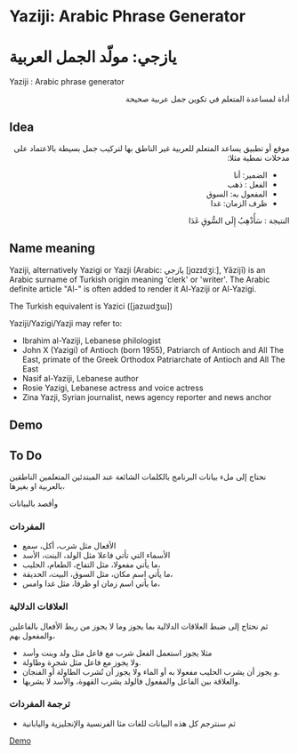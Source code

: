 # Yaziji: Arabic Phrase Generator
# يازجي: مولّد الجمل العربية
Yaziji : Arabic phrase generator
<div dir="rtl">
أداة لمساعدة المتعلم في تكوين جمل عربية صحيحة
</div>

## Idea
<div dir="rtl">
موقع أو تطبيق يساعد المتعلم للعربية غير الناطق بها لتركيب جمل بسيطة بالاعتماد على مدخلات نمطية
مثلا:

* الضمير: أنا
* الفعل : ذهب
* المفعول به: السوق
* ظرف الزمان: غدا 

النتيجة :  سَأُذْهِبُ إِلَى السُّوقِ غَدَا

</div>

## Name meaning

Yaziji, alternatively Yazigi or Yazji (Arabic: يازجي‎ [jɑzɪdʒiː], Yāzijī) is an Arabic surname of Turkish origin meaning 'clerk' or 'writer'. The Arabic definite article "Al-" is often added to render it Al-Yaziji or Al-Yazigi.

The Turkish equivalent is Yazici ([jazɯdʒɯ])

Yaziji/Yazigi/Yazji may refer to:

* Ibrahim al-Yaziji, Lebanese philologist
* John X (Yazigi) of Antioch (born 1955), Patriarch of Antioch and All The East, primate of the Greek Orthodox Patriarchate of Antioch and All The East
* Nasif al-Yaziji, Lebanese author
* Rosie Yazigi, Lebanese actress and voice actress
* Zina Yazji, Syrian journalist, news agency reporter and news anchor

## Demo
## To Do

نحتاج إلى ملء بيانات البرنامج بالكلمات الشائعة عند المبتدئين المتعلمين الناطقين بالعربية او بغيرها،

وأقصد بالبيانات
### المفردات

- الأفعال مثل شرب، أكل، سمع
- الأسماء التي تأتي فاعلا مثل الولد، البنت، الأسد 
- ما يأتي مفعولا، مثل التفاح، الطعام، الحليب،
- ما يأتي اسم مكان، مثل السوق، البيت، الحديقة،
- ما يأتي اسم زمان او ظرفا، مثل غدا وامس،

### العلاقات الدلالية 
ثم نحتاج إلى ضبط العلاقات الدلالية بما يجوز وما لا يجوز من ربط الأفعال بالفاعلين والمفعول بهم،
- مثلا يجوز استعمل الفعل شرب  مع فاعل مثل ولد وبنت وأسد
- ولا يجوز مع فاعل مثل شجرة وطاولة.
- و يجوز أن يشرب الحليب مفعولا به أو الماء ولا يجوز  أن تُشرب الطاولة أو الفنجان.
- والعلاقة بين الفاعل والمفعول فالولد يشرب القهوة، والأسد لا يشربها.

### ترجمة المفردات
- ثم سنترجم كل هذه البيانات للغات مثا الفرنسية والإنجليزية واليابانية

[Demo](http://tahadz.com/yaziji/) 






